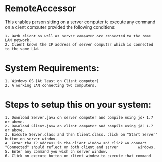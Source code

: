 # RemoteAccessor

This enables person sitting on a server computer to execute any command on a client computer provided the following conditions:

    1. Both client as well as server computer are connected to the same LAN network.
    2. Client knows the IP address of server computer which is connected to the same LAN.

# System Requirements:

    1. Windows OS (At least on Client computer)
    2. A working LAN connecting two computers.

# Steps to setup this on your system:

    1. Download Server.java on server computer and compile using jdk 1.7 or above.
    2. Download Client.java on client computer and compile using jdk 1.7 or above.
    3. Execute Server.class and then Client.class. Click on "Start Server" button on server window.
    4. Enter the IP address in the client window and click on connect. "Connected" should reflect on both client and server         windows.
    5. Enter any command you wish on server window.
    6. Click on execute button on client window to execute that command
